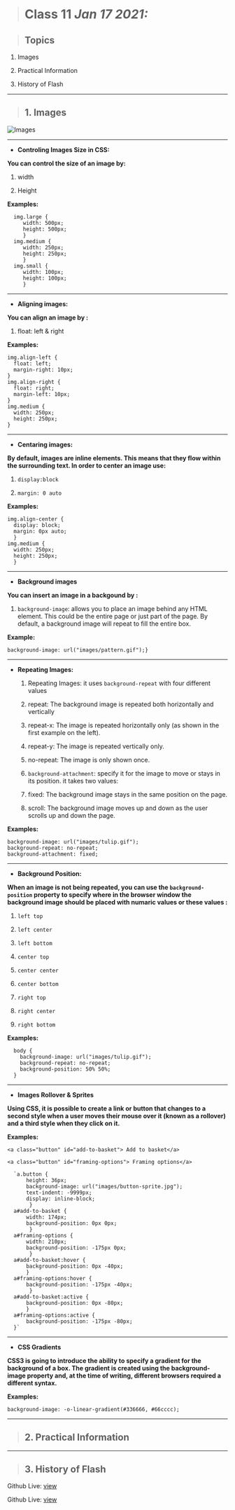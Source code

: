 > # Class 11 *Jan 17 2021:*

> ## Topics

  1. Images
  
  2. Practical Information
  
  3. History of Flash 

---

> ## 1. Images

![Images](https://webmeup.com/upload/blog/lead-image-105.png)

---

* **Controling Images Size in CSS:**

**You can control the size of an image by:**

  1. width
  
  2. Height
  
**Examples:**

      img.large {
         width: 500px;
         height: 500px;
         }
      img.medium {
         width: 250px;
         height: 250px;
         }
      img.small {
         width: 100px;
         height: 100px;
         } 

---

* **Aligning images:**

**You can align an image by :**

  1. float: left & right
  
**Examples:**

    img.align-left {
      float: left;
      margin-right: 10px;
    }
    img.align-right {
      float: right;
      margin-left: 10px;
    }
    img.medium {
      width: 250px;
      height: 250px;
    }

---

* **Centaring images:**

**By default, images are inline elements. This means that they flow within the surrounding text. In order to center an image use:**
  
  1. `display:block`
  
  2. `margin: 0 auto`

**Examples:**

    img.align-center {
      display: block;
      margin: 0px auto;
      }
    img.medium {
      width: 250px;
      height: 250px;
      }

---

* **Background images**    

**You can insert an image in a backgound by :**

  1. `background-image`: allows you to place an image behind any HTML  element. This could be the entire page or just part of the page. By  default, a background image will repeat to fill the entire box.
  
 
**Example:**

    background-image: url("images/pattern.gif");}
  
---

* **Repeating Images:**    

  1. Repeating Images: it uses `background-repeat` with four different values
  
    1. repeat: The background image is repeated both horizontally and vertically
    
    2. repeat-x: The image is repeated horizontally only (as shown in the first example on the left). 
    
    3. repeat-y: The image is repeated vertically only.

    4. no-repeat: The image is only shown once. 
  
  2. `background-attachment`: specify it for the image to move or stays in its position. it takes two values:
  
    1. fixed: The background image stays in the same position on the page.
    
    2. scroll: The background image moves up and down as the user scrolls up and down the page.

**Examples:**

    background-image: url("images/tulip.gif");
    background-repeat: no-repeat;
    background-attachment: fixed;


---

* **Background Position:**

**When an image is not being repeated, you can use the  `background-position`  property to specify where in the  browser window the background image should be placed with numaric values or these values :**

  1. `left top` 
  
  2. `left center`
  
  3. `left bottom`
  
  4. `center top`
   
  5. `center center`
  
  6. `center bottom`
  
  7. `right top`
  
  8. `right center`

  9. `right bottom`

    
**Examples:**


      body {
        background-image: url("images/tulip.gif");
        background-repeat: no-repeat;
        background-position: 50% 50%;
      }

----

* **Images Rollover & Sprites**

**Using CSS, it is possible to create a link or button that changes to a  second style when a user moves  their mouse over it (known as a  rollover) and a third style when they click on it.**


**Examples:**

`<a class="button" id="add-to-basket"> Add to basket</a>` 

`<a class="button" id="framing-options"> Framing options</a> `


      `a.button {
          height: 36px;
          background-image: url("images/button-sprite.jpg");
          text-indent: -9999px;
          display: inline-block;
           }
      a#add-to-basket {
          width: 174px;
          background-position: 0px 0px;
           }
      a#framing-options {
          width: 210px;
          background-position: -175px 0px;
           }
      a#add-to-basket:hover {
          background-position: 0px -40px;
          }
      a#framing-options:hover {
          background-position: -175px -40px;
           }
      a#add-to-basket:active {
          background-position: 0px -80px;
          }
      a#framing-options:active {
          background-position: -175px -80px;
      }`

----

* **CSS Gradients**

**CSS3 is going to introduce the ability to specify a gradient for the background of a box. The gradient is created using the background-image property and, at the time of writing, different browsers required a different syntax.**

**Examples:**

    background-image: -o-linear-gradient(#336666, #66cccc); 
    
---



> ## 2. Practical Information

---

> ## 3. History of Flash 



Github Live: [view](https://anassawalha95.github.io/reading-notes-2/Class%2011)

Github Live: [view](https://github.com/anassawalha95/reading-notes-2/blob/main/Class%2011.md)
